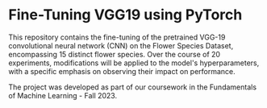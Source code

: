 # Fine-Tuning VGG19 using PyTorch

This repository contains the fine-tuning of the pretrained VGG-19 convolutional neural network (CNN) on the Flower Species Dataset, encompassing 15 distinct flower species. Over the course of 20 experiments, modifications will be applied to the model's hyperparameters, with a specific emphasis on observing their impact on performance.

The project was developed as part of our coursework in the Fundamentals of Machine Learning - Fall 2023.

